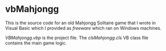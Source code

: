 # vbMahjongg
This is the source code for an old Mahjongg Solitaire game that I wrote in Visual Basic which I provided as *freeware* which ran on Windows machines.

*VBMahjongg.vbp* is the project file.
The *clsMahjongg.cls* VB class file contains the main game logic.
